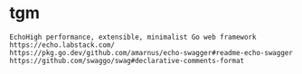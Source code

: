 # tgm
	EchoHigh performance, extensible, minimalist Go web framework
	https://echo.labstack.com/
	https://pkg.go.dev/github.com/amarnus/echo-swagger#readme-echo-swagger
    https://github.com/swaggo/swag#declarative-comments-format
